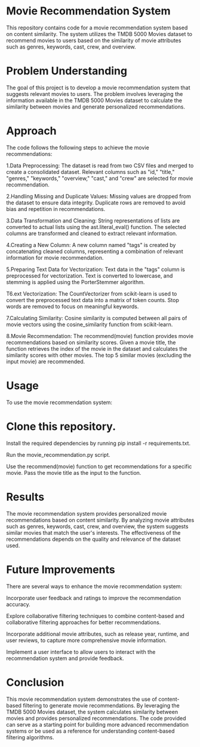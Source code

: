 # Movie Recommendation System
This repository contains code for a movie recommendation system based on content similarity. The system utilizes the TMDB 5000 Movies dataset to recommend movies to users based on the similarity of movie attributes such as genres, keywords, cast, crew, and overview.

# Problem Understanding
The goal of this project is to develop a movie recommendation system that suggests relevant movies to users. The problem involves leveraging the information available in the TMDB 5000 Movies dataset to calculate the similarity between movies and generate personalized recommendations.

# Approach
The code follows the following steps to achieve the movie recommendations:

1.Data Preprocessing: The dataset is read from two CSV files and merged to create a consolidated dataset. Relevant columns such as "id," "title," "genres," "keywords," "overview," "cast," and "crew" are selected for movie recommendation.

2.Handling Missing and Duplicate Values: Missing values are dropped from the dataset to ensure data integrity. Duplicate rows are removed to avoid bias and repetition in recommendations.

3.Data Transformation and Cleaning: String representations of lists are converted to actual lists using the ast.literal_eval() function. The selected columns are transformed and cleaned to extract relevant information.

4.Creating a New Column: A new column named "tags" is created by concatenating cleaned columns, representing a combination of relevant information for movie recommendation.

5.Preparing Text Data for Vectorization: Text data in the "tags" column is preprocessed for vectorization. Text is converted to lowercase, and stemming is applied using the PorterStemmer algorithm.

T6.ext Vectorization: The CountVectorizer from scikit-learn is used to convert the preprocessed text data into a matrix of token counts. Stop words are removed to focus on meaningful keywords.

7.Calculating Similarity: Cosine similarity is computed between all pairs of movie vectors using the cosine_similarity function from scikit-learn.

8.Movie Recommendation: The recommend(movie) function provides movie recommendations based on similarity scores. Given a movie title, the function retrieves the index of the movie in the dataset and calculates the similarity scores with other movies. The top 5 similar movies (excluding the input movie) are recommended.

# Usage
To use the movie recommendation system:

# Clone this repository.

Install the required dependencies by running pip install -r requirements.txt.

Run the movie_recommendation.py script.

Use the recommend(movie) function to get recommendations for a specific movie. Pass the movie title as the input to the function.

# Results
The movie recommendation system provides personalized movie recommendations based on content similarity. By analyzing movie attributes such as genres, keywords, cast, crew, and overview, the system suggests similar movies that match the user's interests. The effectiveness of the recommendations depends on the quality and relevance of the dataset used.

# Future Improvements
There are several ways to enhance the movie recommendation system:

Incorporate user feedback and ratings to improve the recommendation accuracy.

Explore collaborative filtering techniques to combine content-based and collaborative filtering approaches for better recommendations.

Incorporate additional movie attributes, such as release year, runtime, and user reviews, to capture more comprehensive movie information.

Implement a user interface to allow users to interact with the recommendation system and provide feedback.

# Conclusion
This movie recommendation system demonstrates the use of content-based filtering to generate movie recommendations. By leveraging the TMDB 5000 Movies dataset, the system calculates similarity between movies and provides personalized recommendations. The code provided can serve as a starting point for building more advanced recommendation systems or be used as a reference for understanding content-based filtering algorithms.
